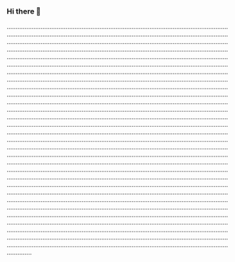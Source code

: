 ### Hi there 👋

......................................................................................................................................................................................................................................................................................................................................................................................................................................................................................................................................................................................................................................................................................................................................................................................................................................................................................................................................................................................................................................................................................................................................................................................................................................................................................................................................................................................................................................................................................................................................................................................................................................................................................................................................................................................................................................................................................................................................................................................................................................................................................................................................................................................................................................................................................................................................................................................................................................................................................................................................................................................................................................................................................................................................................................................................................................................................................................................................................................................................................................................................................................................................................................................................................................................................................................................................................................................................................................................................................................................................................................................................................................................................................................................................................................................................................................................................................